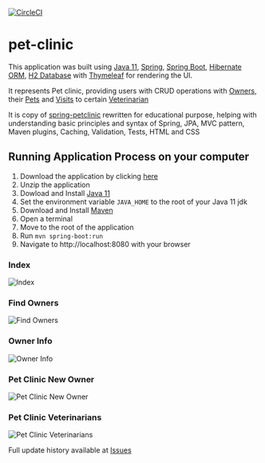 [![CircleCI](https://circleci.com/gh/dm4nk/pet-clinic/tree/master.svg?style=svg&circle-token=786fd38fd00c2d100bf2203ea074a897e365dbe4)](https://circleci.com/gh/dm4nk/pet-clinic/tree/master)

# pet-clinic

This application was built using
[Java 11](https://jdk.java.net/11/),
[Spring](https://spring.io/),
[Spring Boot](https://spring.io/projects/spring-boot),
[Hibernate ORM](https://hibernate.org/),
[H2 Database](https://www.h2database.com/html/main.html)
with [Thymeleaf](https://www.thymeleaf.org/)
for rendering the UI.

It represents Pet clinic, providing users with CRUD operations with 
[Owners](https://github.com/dm4nk/pet-clinic/blob/master/pet-clinic-data/src/main/java/com/dm4nk/petclinic/model/Owner.java), their 
[Pets](https://github.com/dm4nk/pet-clinic/blob/master/pet-clinic-data/src/main/java/com/dm4nk/petclinic/model/Pet.java) and 
[Visits](https://github.com/dm4nk/pet-clinic/blob/master/pet-clinic-data/src/main/java/com/dm4nk/petclinic/model/Visit.java) to certain
[Veterinarian](https://github.com/dm4nk/pet-clinic/blob/master/pet-clinic-data/src/main/java/com/dm4nk/petclinic/model/Vet.java)

It is copy of [spring-petclinic](https://github.com/spring-projects/spring-petclinic)
rewritten for educational purpose, helping with understanding basic principles and syntax of Spring, JPA, MVC pattern,
Maven plugins, Caching, Validation, Tests, HTML and CSS

## Running Application Process on your computer

1. Download the application by clicking [here](https://github.com/dm4nk/pet-clinic/archive/master.zip)
2. Unzip the application
3. Dowload and Install [Java 11](https://www.oracle.com/java/technologies/javase-jdk11-downloads.html)
4. Set the environment variable `JAVA_HOME` to the root of your Java 11 jdk
5. Download and Install [Maven](https://maven.apache.org/download.cgi)
6. Open a terminal
7. Move to the root of the application
8. Run `mvn spring-boot:run`
9. Navigate to http://localhost:8080 with your browser

### Index

![Index](https://user-images.githubusercontent.com/80630476/149615604-642abfe1-a10f-48bf-8d41-3bc097e315eb.png)

### Find Owners

![Find Owners](https://user-images.githubusercontent.com/80630476/149615592-c810cf11-7668-441b-8bb4-ada745c39325.png)

### Owner Info

![Owner Info](https://user-images.githubusercontent.com/80630476/149615505-b56d1995-dc65-44c5-987d-2899e087aefe.png)

### Pet Clinic New Owner

![Pet Clinic New Owner](https://user-images.githubusercontent.com/80630476/149615632-7f821101-361c-428d-b1f4-3c0c0a1ad314.png)

### Pet Clinic Veterinarians

![Pet Clinic Veterinarians](https://user-images.githubusercontent.com/80630476/149615621-d63854c0-8581-4ac2-9ed4-2b889dad0481.png)

Full update history available at [Issues](https://github.com/dm4nk/pet-clinic/issues)
